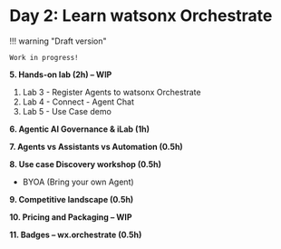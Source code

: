 # Day 2: Learn watsonx Orchestrate

!!! warning "Draft version"
    
    Work in progress!

**5. Hands-on lab (2h) – WIP**

1. Lab 3 - Register Agents to watsonx Orchestrate
1. Lab 4 - Connect - Agent Chat
1. Lab 5 - Use Case demo

**6. Agentic AI Governance & iLab (1h)**

**7. Agents vs Assistants vs Automation (0.5h)**

**8. Use case Discovery workshop (0.5h)**
- BYOA (Bring your own Agent) 

**9. Competitive landscape (0.5h)**

**10. Pricing and Packaging – WIP**

**11. Badges – wx.orchestrate (0.5h)**

